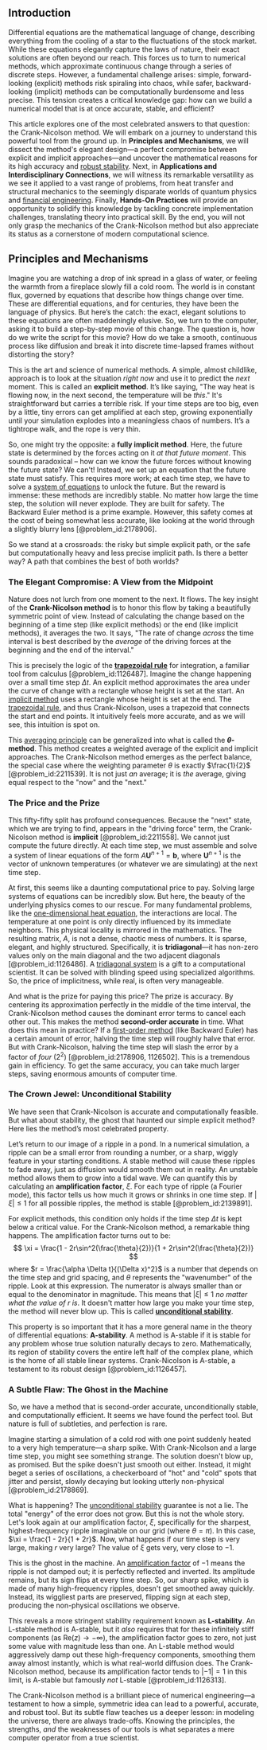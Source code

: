 ## Introduction
Differential equations are the mathematical language of change, describing everything from the cooling of a star to the fluctuations of the stock market. While these equations elegantly capture the laws of nature, their exact solutions are often beyond our reach. This forces us to turn to numerical methods, which approximate continuous change through a series of discrete steps. However, a fundamental challenge arises: simple, forward-looking (explicit) methods risk spiraling into chaos, while safer, backward-looking (implicit) methods can be computationally burdensome and less precise. This tension creates a critical knowledge gap: how can we build a numerical model that is at once accurate, stable, and efficient?

This article explores one of the most celebrated answers to that question: the Crank-Nicolson method. We will embark on a journey to understand this powerful tool from the ground up. In **Principles and Mechanisms**, we will dissect the method's elegant design—a perfect compromise between explicit and implicit approaches—and uncover the mathematical reasons for its high accuracy and [robust stability](@article_id:267597). Next, in **Applications and Interdisciplinary Connections**, we will witness its remarkable versatility as we see it applied to a vast range of problems, from heat transfer and structural mechanics to the seemingly disparate worlds of quantum physics and [financial engineering](@article_id:136449). Finally, **Hands-On Practices** will provide an opportunity to solidify this knowledge by tackling concrete implementation challenges, translating theory into practical skill. By the end, you will not only grasp the mechanics of the Crank-Nicolson method but also appreciate its status as a cornerstone of modern computational science.

## Principles and Mechanisms

Imagine you are watching a drop of ink spread in a glass of water, or feeling the warmth from a fireplace slowly fill a cold room. The world is in constant flux, governed by equations that describe how things change over time. These are differential equations, and for centuries, they have been the language of physics. But here’s the catch: the exact, elegant solutions to these equations are often maddeningly elusive. So, we turn to the computer, asking it to build a step-by-step movie of this change. The question is, how do we write the script for this movie? How do we take a smooth, continuous process like diffusion and break it into discrete time-lapsed frames without distorting the story?

This is the art and science of numerical methods. A simple, almost childlike, approach is to look at the situation *right now* and use it to predict the *next* moment. This is called an **explicit method**. It’s like saying, "The way heat is flowing now, in the next second, the temperature will be *this*." It's straightforward but carries a terrible risk. If your time steps are too big, even by a little, tiny errors can get amplified at each step, growing exponentially until your simulation explodes into a meaningless chaos of numbers. It’s a tightrope walk, and the rope is very thin.

So, one might try the opposite: a **fully implicit method**. Here, the future state is determined by the forces acting on it *at that future moment*. This sounds paradoxical – how can we know the future forces without knowing the future state? We can't! Instead, we set up an equation that the future state must satisfy. This requires more work; at each time step, we have to solve a [system of equations](@article_id:201334) to unlock the future. But the reward is immense: these methods are incredibly stable. No matter how large the time step, the solution will never explode. They are built for safety. The Backward Euler method is a prime example. However, this safety comes at the cost of being somewhat less accurate, like looking at the world through a slightly blurry lens [@problem_id:2178906].

So we stand at a crossroads: the risky but simple explicit path, or the safe but computationally heavy and less precise implicit path. Is there a better way? A path that combines the best of both worlds?

### The Elegant Compromise: A View from the Midpoint

Nature does not lurch from one moment to the next. It flows. The key insight of the **Crank-Nicolson method** is to honor this flow by taking a beautifully symmetric point of view. Instead of calculating the change based on the beginning of a time step (like explicit methods) or the end (like implicit methods), it averages the two. It says, "The rate of change *across* the time interval is best described by the *average* of the driving forces at the beginning and the end of the interval."

This is precisely the logic of the **[trapezoidal rule](@article_id:144881)** for integration, a familiar tool from calculus [@problem_id:1126487]. Imagine the change happening over a small time step $\Delta t$. An explicit method approximates the area under the curve of change with a rectangle whose height is set at the start. An [implicit method](@article_id:138043) uses a rectangle whose height is set at the end. The [trapezoidal rule](@article_id:144881), and thus Crank-Nicolson, uses a trapezoid that connects the start and end points. It intuitively feels more accurate, and as we will see, this intuition is spot on.

This [averaging principle](@article_id:172588) can be generalized into what is called the **$\theta$-method**. This method creates a weighted average of the explicit and implicit approaches. The Crank-Nicolson method emerges as the perfect balance, the special case where the weighting parameter $\theta$ is exactly $\frac{1}{2}$ [@problem_id:2211539]. It is not just *an* average; it is *the* average, giving equal respect to the "now" and the "next."

### The Price and the Prize

This fifty-fifty split has profound consequences. Because the "next" state, which we are trying to find, appears in the "driving force" term, the Crank-Nicolson method is **implicit** [@problem_id:2211558]. We cannot just compute the future directly. At each time step, we must assemble and solve a system of linear equations of the form $A \mathbf{U}^{n+1} = \mathbf{b}$, where $\mathbf{U}^{n+1}$ is the vector of unknown temperatures (or whatever we are simulating) at the next time step.

At first, this seems like a daunting computational price to pay. Solving large systems of equations can be incredibly slow. But here, the beauty of the underlying physics comes to our rescue. For many fundamental problems, like the [one-dimensional heat equation](@article_id:174993), the interactions are local. The temperature at one point is only directly influenced by its immediate neighbors. This physical locality is mirrored in the mathematics. The resulting matrix, $A$, is not a dense, chaotic mess of numbers. It is sparse, elegant, and highly structured. Specifically, it is **tridiagonal**—it has non-zero values only on the main diagonal and the two adjacent diagonals [@problem_id:1126486]. A [tridiagonal system](@article_id:139968) is a gift to a computational scientist. It can be solved with blinding speed using specialized algorithms. So, the price of implicitness, while real, is often very manageable.

And what is the prize for paying this price? The prize is accuracy. By centering its approximation perfectly in the middle of the time interval, the Crank-Nicolson method causes the dominant error terms to cancel each other out. This makes the method **second-order accurate** in time. What does this mean in practice? If a [first-order method](@article_id:173610) (like Backward Euler) has a certain amount of error, halving the time step will roughly halve that error. But with Crank-Nicolson, halving the time step will slash the error by a factor of *four* ($2^2$) [@problem_id:2178906, 1126502]. This is a tremendous gain in efficiency. To get the same accuracy, you can take much larger steps, saving enormous amounts of computer time.

### The Crown Jewel: Unconditional Stability

We have seen that Crank-Nicolson is accurate and computationally feasible. But what about stability, the ghost that haunted our simple explicit method? Here lies the method’s most celebrated property.

Let’s return to our image of a ripple in a pond. In a numerical simulation, a ripple can be a small error from rounding a number, or a sharp, wiggly feature in your starting conditions. A stable method will cause these ripples to fade away, just as diffusion would smooth them out in reality. An unstable method allows them to grow into a tidal wave. We can quantify this by calculating an **amplification factor**, $\xi$. For each type of ripple (a Fourier mode), this factor tells us how much it grows or shrinks in one time step. If $|\xi| \le 1$ for all possible ripples, the method is stable [@problem_id:2139891].

For explicit methods, this condition only holds if the time step $\Delta t$ is kept below a critical value. For the Crank-Nicolson method, a remarkable thing happens. The amplification factor turns out to be:
$$
\xi = \frac{1 - 2r\sin^2(\frac{\theta}{2})}{1 + 2r\sin^2(\frac{\theta}{2})}
$$
where $r = \frac{\alpha \Delta t}{(\Delta x)^2}$ is a number that depends on the time step and grid spacing, and $\theta$ represents the "wavenumber" of the ripple. Look at this expression. The numerator is always smaller than or equal to the denominator in magnitude. This means that $|\xi| \le 1$ *no matter what the value of* $r$ *is*. It doesn't matter how large you make your time step, the method will never blow up. This is called **[unconditional stability](@article_id:145137)**.

This property is so important that it has a more general name in the theory of differential equations: **A-stability**. A method is A-stable if it is stable for any problem whose true solution naturally decays to zero. Mathematically, its region of stability covers the entire left half of the complex plane, which is the home of all stable linear systems. Crank-Nicolson is A-stable, a testament to its robust design [@problem_id:1126457].

### A Subtle Flaw: The Ghost in the Machine

So, we have a method that is second-order accurate, unconditionally stable, and computationally efficient. It seems we have found the perfect tool. But nature is full of subtleties, and perfection is rare.

Imagine starting a simulation of a cold rod with one point suddenly heated to a very high temperature—a sharp spike. With Crank-Nicolson and a large time step, you might see something strange. The solution doesn't blow up, as promised. But the spike doesn't just smooth out either. Instead, it might beget a series of oscillations, a checkerboard of "hot" and "cold" spots that jitter and persist, slowly decaying but looking utterly non-physical [@problem_id:2178869].

What is happening? The [unconditional stability](@article_id:145137) guarantee is not a lie. The total "energy" of the error does not grow. But this is not the whole story. Let's look again at our amplification factor, $\xi$, specifically for the sharpest, highest-frequency ripple imaginable on our grid (where $\theta = \pi$). In this case, $\xi = \frac{1 - 2r}{1 + 2r}$. Now, what happens if our time step is very large, making $r$ very large? The value of $\xi$ gets very, very close to $-1$.

This is the ghost in the machine. An [amplification factor](@article_id:143821) of $-1$ means the ripple is not damped out; it is perfectly reflected and inverted. Its amplitude remains, but its sign flips at every time step. So, our sharp spike, which is made of many high-frequency ripples, doesn't get smoothed away quickly. Instead, its wiggliest parts are preserved, flipping sign at each step, producing the non-physical oscillations we observe.

This reveals a more stringent stability requirement known as **L-stability**. An L-stable method is A-stable, but it *also* requires that for these infinitely stiff components (as $\text{Re}(z) \to -\infty$), the amplification factor goes to zero, not just some value with magnitude less than one. An L-stable method would aggressively damp out these high-frequency components, smoothing them away almost instantly, which is what real-world diffusion does. The Crank-Nicolson method, because its amplification factor tends to $|-1| = 1$ in this limit, is A-stable but famously *not* L-stable [@problem_id:1126313].

The Crank-Nicolson method is a brilliant piece of numerical engineering—a testament to how a simple, symmetric idea can lead to a powerful, accurate, and robust tool. But its subtle flaw teaches us a deeper lesson: in modeling the universe, there are always trade-offs. Knowing the principles, the strengths, *and* the weaknesses of our tools is what separates a mere computer operator from a true scientist.